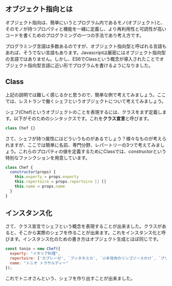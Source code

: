 ## オブジェクト指向とは

オブジェクト指向は、簡単にいうとプログラム内であるモノ(オブジェクト)と、そのモノが持つプロパティと機能を一緒に定義し、より再利用性と可読性が高いコードを書くためのプログラミングの一つの手法であり考え方です。

プログラミング言語は多数あるのですが、オブジェクト指向型と呼ばれる言語もあれば、そうでない言語もあります。Javascriptは厳密にはオブジェクト指向型の言語ではありません。しかし、ES6でClassという概念が導入されたことでオブジェクト指向型言語に近い形でプログラムを書けるようになりました。

## Class

上記の説明では難しく感じるかと思うので、簡単な例で考えてみましょう。ここでは、レストランで働くシェフというオブジェクトについて考えてみましょう。

シェフ(Chef)というオブジェクトのことを表現するには、クラスをまず定義します。以下がそのためのシンタックスです。これを**クラス宣言**と呼びます。

```javascript
class Chef {}
```

さて、シェフが持つ属性にはどういうものがあるでしょう？様々なものが考えられますが、ここでは簡単に名前、専門分野、レパートリーの3つで考えてみましょう。これらのプロパティの値を定義するためにClassでは、constructorという特別なファンクションを用意しています。

```javascript
class Chef {
  constructor(props) {
    this.experty = props.experty
    this.repertoire = props.repertoire || []
    this.name = props.name
  }
}
```

## インスタンス化

さて、クラス宣言でシェフという概念を表現することが出来ました。クラスがあると、そこから実際のシェフを作ることが出来ます。これをインスタンス化と呼びます。インスタンス化のための書き方はオブジェクト生成とほぼ同じです。

```javascript
const tonio = new Chef({
  experty: "イタリア料理",
  repertoire: ['カプレーゼ', `プッタネスカ`, `小羊背肉のリンゴソースかけ`, `プリン`],
  name: "トニオ トラサルディー"
});
```

これでトニオさんという、シェフを作り出すことが出来ました。